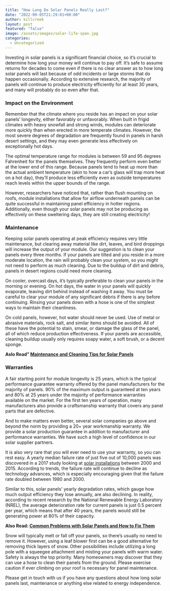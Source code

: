 ```yaml
---
title: "How Long Do Solar Panels Really Last?"
date: "2022-09-05T21:29:01+00:00"
author: killcreek
layout: post
featured: "false"
image: /assets/images/solar-life-span.jpg
categories:
  - Uncategorized
---
```


Investing in solar panels is a significant financial choice, so it’s crucial to determine how long your money will continue to pay off. It’s safe to assume returns for decades to come even if there is no clear answer as to how long solar panels will last because of odd incidents or large storms that do happen occasionally. According to extensive research, the majority of panels will continue to produce electricity efficiently for at least 30 years, and many will probably do so even after that.

### **Impact on the Environment**

Remember that the climate where you reside has an impact on your solar panels’ longevity, either favorably or unfavorably. When built in frigid climates with heavy snowfall and strong winds, modules can deteriorate more quickly than when erected in more temperate climates. However, the most severe degrees of degradation are frequently found in panels in harsh desert settings, and they may even generate less effectively on exceptionally hot days.

The optimal temperature range for modules is between 59 and 95 degrees Fahrenheit for the panels themselves. They frequently perform even better at the lower end of this range. Because panels tend to heat up more than the actual ambient temperature (akin to how a car’s glass will trap more heat on a hot day), they’ll produce less efficiently even as outside temperatures reach levels within the upper bounds of the range.

However, researchers have noticed that, rather than flush mounting on roofs, module installations that allow for airflow underneath panels can be quite successful in maintaining panel efficiency in hotter regions. Additionally, even though your solar panels may not be producing as effectively on these sweltering days, they are still creating electricity!

### **Maintenance**

Keeping solar panels operating at peak efficiency requires very little maintenance, but clearing away material like dirt, leaves, and bird droppings will increase the output of your module. Our suggestion is to clean your panels every three months. If your panels are tilted and you reside in a more moderate location, the rain will probably clean your system, so you might not need to perform as much cleaning. Due to the buildup of dirt and debris, panels in desert regions could need more cleaning.

On cooler, overcast days, it’s typically preferable to clean your panels in the morning or evening. On hot days, the water in your panels will quickly evaporate, leaving dirt behind instead of washing it away. You must be careful to clear your module of any significant debris if there is any before continuing. Rinsing your panels down with a hose is one of the simplest ways to maintain their cleanliness.

On cold panels, however, hot water should never be used. Use of metal or abrasive materials, rock salt, and similar items should be avoided. All of these have the potential to stain, smear, or damage the glass of the panel, all of which reduce production effectiveness. If your panels are accessible, cleaning buildup usually only requires soapy water, a soft brush, or a decent sponge.

**Aslo Read” [Maintenance and Cleaning Tips for Solar Panels](/maintenance-and-cleaning-tips-for-solar-panels/)**

### **Warranties**

A fair starting point for module longevity is 25 years, which is the typical performance guarantee warranty offered by the panel manufacturers for the majority of panels. 90% of the maximum output is guaranteed at ten years and 80% at 25 years under the majority of performance warranties available on the market. For the first ten years of operation, many manufacturers also provide a craftsmanship warranty that covers any panel parts that are defective.

And to make matters even better, several solar companies go above and beyond the norm by providing a 20+ year workmanship warranty. We provide a solar production guarantee in addition to manufacturer and performance warranties. We have such a high level of confidence in our solar supplier partners.

It is also very rare that you will ever need to use your warranty, so you can rest easy. A yearly median failure rate of just five out of 10,000 panels was discovered in a 2017 study looking at [solar installations](/factors-that-affect-your-total-solar-panel-installation-cost/) between 2000 and 2015. According to trends, the failure rate will continue to decline as technology advances, which is especially encouraging given that the failure rate doubled between 1980 and 2000.

Similar to this, solar panels’ yearly degradation rates, which gauge how much output efficiency they lose annually, are also declining. In reality, according to recent research by the National Renewable Energy Laboratory (NREL), the average deterioration rate for current panels is just 0.5 percent per year, which means that after 40 years, the panels would still be generating power at 80% of their capacity.

**Also Read: [Common Problems with Solar Panels and How to Fix Them](/common-problems-with-solar-panels-and-how-to-fix-them/)**

Snow will typically melt or fall off your panels, so there’s usually no need to remove it. However, using a leaf blower first can be a good alternative for removing thick layers of snow. Other possibilities include utilizing a long pole with a squeegee attachment and misting your panels with warm water. Safety is always the top priority. Many homeowners may discover that they can use a hose to clean their panels from the ground. Please exercise caution if ever climbing on your roof is necessary for panel maintenance.

Please get in touch with us if you have any questions about how long solar panels last, maintenance or anything else related to energy independence.
